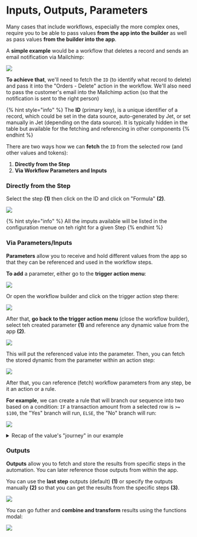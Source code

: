 # Inputs, Outputs, Parameters

Many cases that include workflows, especially the more complex ones, require you to be able to pass values **from the app into the builder** as well as pass values **from the builder into the app**.

A **simple example** would be a workflow that deletes a record and sends an email notification via Mailchimp:&#x20;

![](../../.gitbook/assets/Szxdx.png)

**To achieve that**, we'll need to fetch the `ID` (to identify what record to delete) and pass it into the "Orders - Delete" action in the workflow. We'll also need to pass the customer's email into the Mailchimp action (so that the notification is sent to the right person)

{% hint style="info" %}
The **ID** (primary key), is a unique identifier of a record, which could be set in the data source, auto-generated by Jet, or set manually in Jet (depending on the data source). It is typically hidden in the table but available for the fetching and referencing in other components
{% endhint %}

There are two ways how we can **fetch** the `ID` from the selected row (and other values and tokens):

1. **Directly from the Step**
2. **Via Workflow Parameters and Inputs**

### **Directly from the Step**

Select the step **(1)** then click on the ID and click on "Formula" **(2)**.

![](../../.gitbook/assets/srzgxdc.png)

{% hint style="info" %}
All the imputs available will be listed in the configuration menue on teh right for a given Step
{% endhint %}

### Via Parameters/Inputs

**Parameters** allow you to receive and hold different values from the app so that they can be referenced and used in the workflow steps.

**To add** a parameter, either go to the **trigger action menu**:

![](../../.gitbook/assets/fzbfd.png)

Or open the workflow builder and click on the trigger action step there:

![](../../.gitbook/assets/dzrxtctr.png)

After that, **go back to the trigger action menu** (close the workflow builder), select teh created parameter **(1)** and reference any dynamic value from the app **(2)**.

![](../../.gitbook/assets/zrbdx.png)

This will put the referenced value into the parameter. Then, you can fetch the stored dynamic from the parameter within an action step:

![](../../.gitbook/assets/zsrdxctf.png)

After that, you can reference (fetch) workflow parameters from any step, be it an action or a rule.&#x20;

**For example**, we can create a rule that will branch our sequence into two based on a condition: `IF` a transaction amount from a selected row is `>= $100`, the "Yes" branch will run, `ELSE`, the "No" branch will run:

![](../../.gitbook/assets/zfdxrc.png)

<details>

<summary>Recap of the value's "journey" in our example</summary>

So the amount value has been fetched from the selected row of the "Transactions" table, then been put into the "Input" in the Trigger action, then retrieved in the workflow "Parameter\_1" and then been referenced in the "Yes/No" condition in the formula

</details>

### **Outputs**&#x20;

**Outputs** allow you to fetch and store the results from specific steps in the automation. You can later reference those outputs from within the app.&#x20;

You can use the **last step** outputs (default) **(1)** or specify the outputs manually **(2)** so that you can get the results from the specific steps **(3)**.

![](../../.gitbook/assets/zdfcbfty.png)

You can go futher and **combine and transform** results using the functions modal:

![](../../.gitbook/assets/zdxbtdr.png)

##
